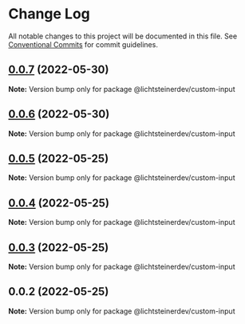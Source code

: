 # Change Log

All notable changes to this project will be documented in this file.
See [Conventional Commits](https://conventionalcommits.org) for commit guidelines.

## [0.0.7](https://github.com/css-ch/poc-lerna-and-ui-lib/compare/@lichtsteinerdev/custom-input@0.0.6...@lichtsteinerdev/custom-input@0.0.7) (2022-05-30)

**Note:** Version bump only for package @lichtsteinerdev/custom-input





## [0.0.6](https://github.com/css-ch/poc-lerna-and-ui-lib/compare/@lichtsteinerdev/custom-input@0.0.5...@lichtsteinerdev/custom-input@0.0.6) (2022-05-30)

**Note:** Version bump only for package @lichtsteinerdev/custom-input





## [0.0.5](https://github.com/css-ch/poc-lerna-and-ui-lib/compare/@lichtsteinerdev/custom-input@0.0.4...@lichtsteinerdev/custom-input@0.0.5) (2022-05-25)

**Note:** Version bump only for package @lichtsteinerdev/custom-input





## [0.0.4](https://github.com/css-ch/poc-lerna-and-ui-lib/compare/@lichtsteinerdev/custom-input@0.0.3...@lichtsteinerdev/custom-input@0.0.4) (2022-05-25)

**Note:** Version bump only for package @lichtsteinerdev/custom-input





## [0.0.3](https://github.com/css-ch/poc-lerna-and-ui-lib/compare/@lichtsteinerdev/custom-input@0.0.2...@lichtsteinerdev/custom-input@0.0.3) (2022-05-25)

**Note:** Version bump only for package @lichtsteinerdev/custom-input





## 0.0.2 (2022-05-25)

**Note:** Version bump only for package @lichtsteinerdev/custom-input
